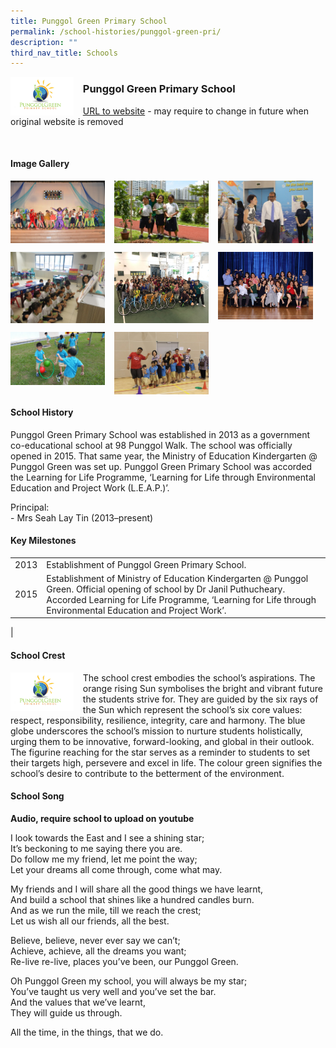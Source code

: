 ```yaml
---
title: Punggol Green Primary School
permalink: /school-histories/punggol-green-pri/
description: ""
third_nav_title: Schools
---
```

<img src="/images/punggolgreenpri1.png" style="width:20%;margin-right:15px;" align = "left">

### **Punggol Green Primary School**
[URL to website](https://punggolgreenpri.moe.edu.sg/) - may require to change in future when original website is removed

<br clear="left">

#### **Image Gallery**

<p><a href="/images/punggolgreenpri2.jpg">  
<img src="/images/punggolgreenpri2.jpg" style="width:30%;margin-right:15px;" align = "left">
</a></p>

<p><a href="/images/punggolgreenpri3.jpg">  
<img src="/images/punggolgreenpri3.jpg" style="width:30%;margin-right:15px;" align = "left">
</a></p>

<p><a href="/images/punggolgreenpri4.jpg">  
<img src="/images/punggolgreenpri4.jpg" style="width:30%;margin-right:15px;" align = "left">
</a></p>

<br clear="left">

<p><a href="/images/punggolgreenpri5.jpg">  
<img src="/images/punggolgreenpri5.jpg" style="width:30%;margin-right:15px;" align = "left">
</a></p>

<p><a href="/images/punggolgreenpri6.jpg">  
<img src="/images/punggolgreenpri6.jpg" style="width:30%;margin-right:15px;" align = "left">
</a></p>

<p><a href="/images/punggolgreenpri7.jpg">  
<img src="/images/punggolgreenpri7.jpg" style="width:30%;margin-right:15px;" align = "left">
</a></p>

<br clear="left">

<p><a href="/images/punggolgreenpri8.jpg">  
<img src="/images/punggolgreenpri8.jpg" style="width:30%;margin-right:15px;" align = "left">
</a></p>

<p><a href="/images/punggolgreenpri9.jpg">  
<img src="/images/punggolgreenpri9.jpg" style="width:30%;margin-right:15px;" align = "left">
</a></p>

<br clear="left">

#### **School History**
Punggol Green Primary School was established in 2013 as a government co-educational school at 98 Punggol Walk. The school was officially opened in 2015. That same year, the Ministry of Education Kindergarten @ Punggol Green was set up. Punggol Green Primary School was accorded the Learning for Life Programme, ‘Learning for Life through Environmental Education and Project Work (L.E.A.P.)’.

Principal:<br>
\- Mrs Seah Lay Tin (2013–present)

#### **Key Milestones**

|  |  |
|:---:|---|
| 2013 | Establishment of Punggol Green Primary School. |
| 2015 | Establishment of Ministry of Education Kindergarten @ Punggol Green. Official opening of school by Dr Janil Puthucheary. Accorded Learning for Life Programme, ‘Learning for Life through Environmental Education and Project Work’. |
|

#### **School Crest**
<img src="/images/punggolgreenpri1.png" style="width:20%;margin-right:15px;" align = "left">

The school crest embodies the school’s aspirations. The orange rising Sun symbolises the bright and vibrant future the students strive for. They are guided by the six rays of the Sun which represent the school’s six core values: respect, responsibility, resilience, integrity, care and harmony. The blue globe underscores the school’s mission to nurture students holistically, urging them to be innovative, forward-looking, and global in their outlook. The figurine reaching for the star serves as a reminder to students to set their targets high, persevere and excel in life. The colour green signifies the school’s desire to contribute to the betterment of the environment.

#### **School Song**
**Audio, require school to upload on youtube**

I look towards the East and I see a shining star;<br>
It’s beckoning to me saying there you are.<br>
Do follow me my friend, let me point the way;<br>
Let your dreams all come through, come what may.

My friends and I will share all the good things we have learnt,<br>
And build a school that shines like a hundred candles burn.<br>
And as we run the mile, till we reach the crest;<br>
Let us wish all our friends, all the best.

Believe, believe, never ever say we can’t;<br>
Achieve, achieve, all the dreams you want;<br>
Re-live re-live, places you’ve been, our Punggol Green.

Oh Punggol Green my school, you will always be my star;<br>
You’ve taught us very well and you’ve set the bar.<br>
And the values that we’ve learnt,<br>
They will guide us through.  
  
All the time, in the things, that we do.